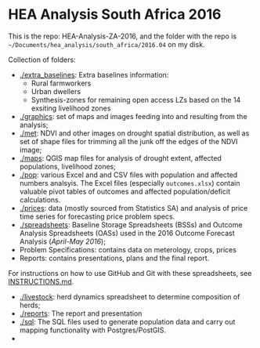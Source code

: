 # HEA Analysis South Africa 2016

This is the repo: HEA-Analysis-ZA-2016, and the folder with the repo is `~/Documents/hea_analysis/south_africa/2016.04` on my disk.

Collection of folders:
* [./extra_baselines](https://github.com/CharlesRethman/HEA-Analysis-ZA-2016/tree/master/extra_baselines): Extra baselines information:
  * Rural farmworkers
  * Urban dwellers
  * Synthesis-zones for remaining open access LZs based on the 14 exsiting livelihood zones
* [./graphics](https://github.com/CharlesRethman/HEA-Analysis-ZA-2016/tree/master/graphics): set of maps and images feeding into and resulting from the analysis;
* [./met](https://github.com/CharlesRethman/HEA-Analysis-ZA-2016/tree/master/met): NDVI and other images on drought spatial distribution, as well as set of shape files for trimming all the junk off the edges of the NDVI image;
* [./maps](https://github.com/CharlesRethman/HEA-Analysis-ZA-2016/tree/master/maps): QGIS map files for analysis of drought extent, affected populations, livelihood zones;
* [./pop](https://github.com/CharlesRethman/HEA-Analysis-NA-2016/tree/master/pop): various Excel and and CSV files with population and affected numbers analsyis. The Excel files (especially `outcomes.xlsx`) contain valuable pivot tables of outcomes and affected population/deficit calculations.
* [./prices](https://github.com/CharlesRethman/HEA-Analysis-ZA-2016/tree/master/prices): data (mostly sourced from Statistics SA) and analysis of price time series for forecasting price problem specs.
* [./spreadsheets](https://github.com/CharlesRethman/HEA-Analysis-ZA-2016/tree/master/spreadsheets): Baseline Storage Spreadsheets (BSSs) and Outcome Analysis Spreadsheets (OASs) used in the 2016 Outcome Forecast Analysis (_April-May 2016_);
* Problem Specifications: contains data on meterology, crops, prices
* Reports: contains presentations, plans and the final report.

For instructions on how to use GitHub and Git with these spreadsheets, see [INSTRUCTIONS.md](https://github.com/CharlesRethman/HEA-Analysis-NA-2016/blob/master/INSTRUCTIONS.md).



* [./livestock](https://github.com/CharlesRethman/HEA-Analysis-NA-2016/tree/master/livestock): herd dynamics spreadsheet to determine composition of herds;
* [./reports](https://github.com/CharlesRethman/HEA-Analysis-NA-2016/tree/master/reports): The report and presentation
* [./sql](https://github.com/CharlesRethman/HEA-Analysis-NA-2016/tree/master/sql): The SQL files used to generate population data and carry out mapping functionality with Postgres/PostGIS.
*
